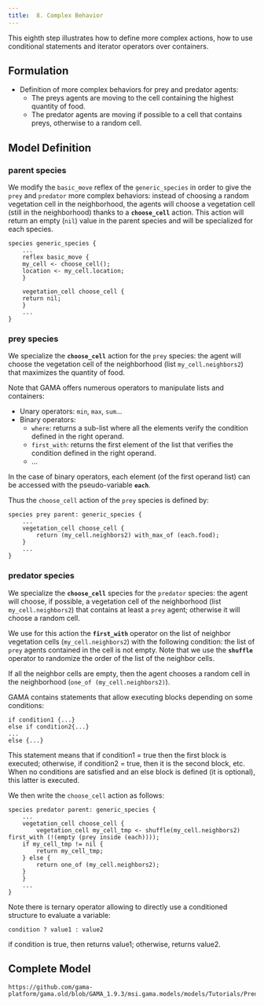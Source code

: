```yaml
---
title:  8. Complex Behavior
---
```


This eighth step illustrates how to define more complex actions, how to use conditional statements and iterator operators over containers.


## Formulation

* Definition of more complex behaviors for prey and predator agents:
  * The preys agents are moving to the cell containing the highest quantity of food.
  * The predator agents are moving if possible to a cell that contains preys, otherwise to a random cell.



## Model Definition

### parent species
We modify the `basic_move` reflex of the `generic_species` in order to give the `prey` and `predator` more complex behaviors: instead of choosing a random vegetation cell in the neighborhood, the agents will choose a vegetation cell (still in the neighborhood) thanks to a **`choose_cell`** action. This action will return an empty (`nil`) value in the parent species and will be specialized for each species. 

```
species generic_species {
    ...
    reflex basic_move {
	my_cell <- choose_cell();
	location <- my_cell.location; 
    } 
	
    vegetation_cell choose_cell {
	return nil;
    }
    ...
}
```

### prey species
We specialize the **`choose_cell`** action for the `prey` species: the agent will choose the vegetation cell of the neighborhood (list `my_cell.neighbors2`) that maximizes the quantity of food.

Note that GAMA offers numerous operators to manipulate lists and containers:

* Unary operators: `min`, `max`, `sum`...
* Binary operators:
  * `where`: returns a sub-list where all the elements verify the condition defined in the right operand.
  * `first_with`: returns the first element of the list that verifies the condition defined in the right operand.
  * ...
  
In the case of binary operators, each element (of the first operand list) can be accessed with the pseudo-variable **`each`**.

Thus the `choose_cell` action of the `prey` species is defined by:
```
species prey parent: generic_species {
    ...  
    vegetation_cell choose_cell {
        return (my_cell.neighbors2) with_max_of (each.food);
    }
    ...
}
```

### predator species
We specialize the **`choose_cell`** species for the `predator` species: the agent will choose, if possible, a vegetation cell of the neighborhood (list `my_cell.neighbors2`) that contains at least a `prey` agent; otherwise it will choose a random cell.

We use for this action the **`first_with`** operator on the list of neighbor vegetation cells (`my_cell.neighbors2`) with the following condition: the list of `prey` agents contained in the cell is not empty. Note that we use the **`shuffle`** operator to randomize the order of the list of the neighbor cells.

If all the neighbor cells are empty, then the agent chooses a random cell in the neighborhood (`one_of (my_cell.neighbors2)`).

GAMA contains statements that allow executing blocks depending on some conditions:
```
if condition1 {...} 
else if condition2{...} 
... 
else {...} 
```

This statement means that if condition1 = true then the first block is executed; otherwise, if condition2 = true, then it is the second block, etc. When no conditions are satisfied and an else block is defined (it is optional), this latter is executed.

We then write the `choose_cell` action as follows:
```
species predator parent: generic_species {
    ...
    vegetation_cell choose_cell {
        vegetation_cell my_cell_tmp <- shuffle(my_cell.neighbors2) first_with (!(empty (prey inside (each))));
	if my_cell_tmp != nil {
	    return my_cell_tmp;
	} else {
	    return one_of (my_cell.neighbors2);
	} 
    }
    ...
}
```

Note there is ternary operator allowing to directly use a conditioned structure to evaluate a variable:
```
condition ? value1 : value2
```
if condition is true, then returns value1; otherwise, returns value2.


## Complete Model

```gaml reference
https://github.com/gama-platform/gama.old/blob/GAMA_1.9.3/msi.gama.models/models/Tutorials/Predator%20Prey/models/Model%2008.gaml
```